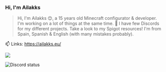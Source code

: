 <!--
<img src="https://avatars.githubusercontent.com/u/93053643?v=4" alt="Discord status">
-->
### Hi, I'm Ailakks

> Hi, I'm Ailakks 😊, a 15 years old Minecraft configurator & developer. I'm working on a lot of things at the same time. 🚀 I have few Discords for my different projects. Take a look to my Spigot resources! I'm from Spain, Spanish & English (with many mistakes probably).

📫 Links: https://ailakks.eu/

![](https://komarev.com/ghpvc/?username=ailakks)

<img src="https://lanyard-profile-readme.vercel.app/api/725039856933404694" alt="Discord status">

<!--
**Ailakks/ailakks** is a ✨ _special_ ✨ repository because its `README.md` (this file) appears on your GitHub profile.

Here are some ideas to get you started:

- 🔭 I’m currently working on ...
- 🌱 I’m currently learning ...
- 👯 I’m looking to collaborate on ...
- 🤔 I’m looking for help with ...
- 💬 Ask me about ...
- 📫 How to reach me: ...
- 😄 Pronouns: ...
- ⚡ Fun fact: ...
-->
